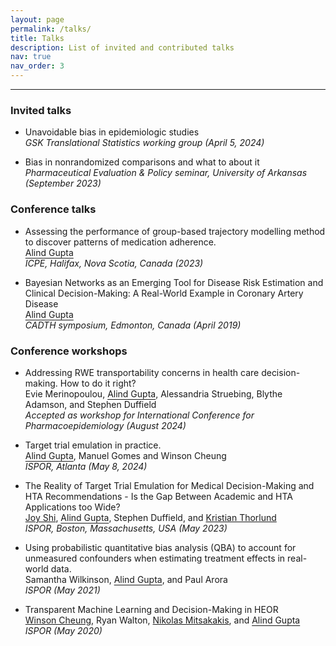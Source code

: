 ```yaml
---
layout: page
permalink: /talks/
title: Talks
description: List of invited and contributed talks
nav: true
nav_order: 3
---
```


---

### Invited talks
- Unavoidable bias in epidemiologic studies\
*GSK Translational Statistics working group (April 5, 2024)*

- Bias in nonrandomized comparisons and what to about it\
*Pharmaceutical Evaluation & Policy seminar, University of Arkansas (September 2023)*

### Conference talks
- Assessing the performance of group-based trajectory modelling method to discover patterns of medication adherence.\
<span style="text-decoration: underline; text-underline-offset: 3px">Alind Gupta</span>\
*ICPE, Halifax, Nova Scotia, Canada (2023)*

- Bayesian Networks as an Emerging Tool for Disease Risk Estimation and Clinical Decision-Making: A Real-World Example in Coronary Artery Disease\
<span style="text-decoration: underline; text-underline-offset: 3px">Alind Gupta</span>\
*CADTH symposium, Edmonton, Canada (April 2019)*

### Conference workshops
- Addressing RWE transportability concerns in health care decision-making. How to do it right?\
Evie Merinopoulou, <span style="text-decoration: underline; text-underline-offset: 3px">Alind Gupta</span>, Alessandria Struebing, Blythe Adamson, and Stephen Duffield\
*Accepted as workshop for International Conference for Pharmacoepidemiology (August 2024)*

- Target trial emulation in practice.\
<span style="text-decoration: underline; text-underline-offset: 3px">Alind Gupta</span>, Manuel Gomes and Winson Cheung\
*ISPOR, Atlanta (May 8, 2024)*

- The Reality of Target Trial Emulation for Medical Decision-Making and HTA Recommendations - Is the Gap Between Academic and HTA Applications too Wide?\
[Joy Shi](https://www.hsph.harvard.edu/profile/joy-shi/), <span style="text-decoration: underline; text-underline-offset: 3px">Alind Gupta</span>, Stephen Duffield, and [Kristian Thorlund](https://experts.mcmaster.ca/display/thorluk)\
*ISPOR, Boston, Massachusetts, USA (May 2023)*

- Using probabilistic quantitative bias analysis (QBA) to account for unmeasured confounders when estimating treatment effects in real-world data.\
Samantha Wilkinson, <span style="text-decoration: underline; text-underline-offset: 3px">Alind Gupta</span>, and Paul Arora\
*ISPOR (May 2021)*

- Transparent Machine Learning and Decision-Making in HEOR\
[Winson Cheung](https://contacts.ucalgary.ca/info/chs/profiles/1-7613821), Ryan Walton, [Nikolas Mitsakakis](https://www.dlsph.utoronto.ca/faculty-profile/mitsakakis-nicholas/), and <span style="text-decoration: underline; text-underline-offset: 3px">Alind Gupta</span>\
*ISPOR (May 2020)*

